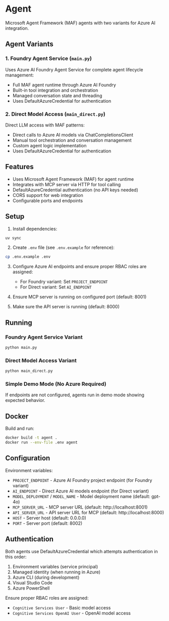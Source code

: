 # Agent

Microsoft Agent Framework (MAF) agents with two variants for Azure AI integration.

## Agent Variants

### 1. Foundry Agent Service (`main.py`)
Uses Azure AI Foundry Agent Service for complete agent lifecycle management:
- Full MAF agent runtime through Azure AI Foundry
- Built-in tool integration and orchestration
- Managed conversation state and threading
- Uses DefaultAzureCredential for authentication

### 2. Direct Model Access (`main_direct.py`)
Direct LLM access with MAF patterns:
- Direct calls to Azure AI models via ChatCompletionsClient
- Manual tool orchestration and conversation management
- Custom agent logic implementation
- Uses DefaultAzureCredential for authentication

## Features

- Uses Microsoft Agent Framework (MAF) for agent runtime
- Integrates with MCP server via HTTP for tool calling
- DefaultAzureCredential authentication (no API keys needed)
- CORS support for web integration
- Configurable ports and endpoints

## Setup

1. Install dependencies:
```bash
uv sync
```

2. Create `.env` file (see `.env.example` for reference):
```bash
cp .env.example .env
```

3. Configure Azure AI endpoints and ensure proper RBAC roles are assigned:
   - For Foundry variant: Set `PROJECT_ENDPOINT`
   - For Direct variant: Set `AI_ENDPOINT`

4. Ensure MCP server is running on configured port (default: 8001)

5. Make sure the API server is running (default: 8000)

## Running

### Foundry Agent Service Variant
```bash
python main.py
```

### Direct Model Access Variant
```bash
python main_direct.py
```

### Simple Demo Mode (No Azure Required)
If endpoints are not configured, agents run in demo mode showing expected behavior.

## Docker

Build and run:
```bash
docker build -t agent .
docker run --env-file .env agent
```

## Configuration

Environment variables:
- `PROJECT_ENDPOINT` - Azure AI Foundry project endpoint (for Foundry variant)
- `AI_ENDPOINT` - Direct Azure AI models endpoint (for Direct variant)
- `MODEL_DEPLOYMENT` / `MODEL_NAME` - Model deployment name (default: gpt-4o)
- `MCP_SERVER_URL` - MCP server URL (default: http://localhost:8001)
- `API_SERVER_URL` - API server URL for MCP (default: http://localhost:8000)
- `HOST` - Server host (default: 0.0.0.0)
- `PORT` - Server port (default: 8002)

## Authentication

Both agents use DefaultAzureCredential which attempts authentication in this order:
1. Environment variables (service principal)
2. Managed identity (when running in Azure)
3. Azure CLI (during development)
4. Visual Studio Code
5. Azure PowerShell

Ensure proper RBAC roles are assigned:
- `Cognitive Services User` - Basic model access
- `Cognitive Services OpenAI User` - OpenAI model access